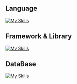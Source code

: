 


## Language
[![My Skills](https://skillicons.dev/icons?i=ts,js,html,css)](https://skillicons.dev)
## Framework & Library
[![My Skills](https://skillicons.dev/icons?i=next,react,,css)](https://skillicons.dev)

## DataBase


[![My Skills](https://skillicons.dev/icons?i=aws,gcp,azure,next,vue,flutter&perline=3)](https://skillicons.dev)
